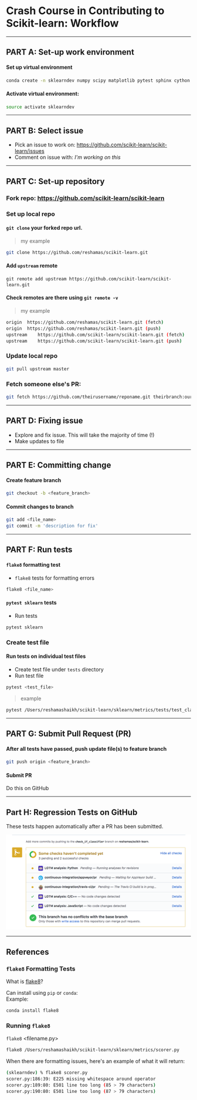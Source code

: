 # Crash Course in Contributing to Scikit-learn:  Workflow

---
## PART A:  Set-up work environment

#### Set up virtual environment
```bash
conda create -n sklearndev numpy scipy matplotlib pytest sphinx cython ipykernel
```
#### Activate virtual environment:  
```bash
source activate sklearndev
```

---

## PART B:  Select issue
- Pick an issue to work on:  https://github.com/scikit-learn/scikit-learn/issues
- Comment on issue with:  *I'm working on this*

---

## PART C:  Set-up repository

### Fork repo:  https://github.com/scikit-learn/scikit-learn

### Set up local repo  
#### `git clone` your forked repo url.  

>my example
```bash
git clone https://github.com/reshamas/scikit-learn.git
```

#### Add `upstream` remote
```
git remote add upstream https://github.com/scikit-learn/scikit-learn.git
```

#### Check remotes are there using `git remote -v`

>my example
```bash
origin	https://github.com/reshamas/scikit-learn.git (fetch)
origin	https://github.com/reshamas/scikit-learn.git (push)
upstream	https://github.com/scikit-learn/scikit-learn.git (fetch)
upstream	https://github.com/scikit-learn/scikit-learn.git (push)
```

### Update local repo
```bash
git pull upstream master
```

### Fetch someone else's PR:
```bash
git fetch https://github.com/theirusername/reponame.git theirbranch:ourbranch
```

---

## PART D:  Fixing issue
- Explore and fix issue.  This will take the majority of time (!)
- Make updates to file

---

## PART E:  Committing change 

#### Create feature branch

```bash
git checkout -b <feature_branch>
```

#### Commit changes to branch

```bash
git add <file_name>
git commit -m 'description for fix'
```

---

## PART F:  Run tests

#### `flake8` formatting test
- `flake8` tests for formatting errors

```bash
flake8 <file_name>
```

#### `pytest sklearn` tests
- Run tests  
```bash
pytest sklearn
```

### Create test file

#### Run tests on individual test files  
- Create test file under `tests` directory
- Run test file

```bash
pytest <test_file>
```

>example
```bash
pytest /Users/reshamashaikh/scikit-learn/sklearn/metrics/tests/test_classifier.py
```

---

## PART G:  Submit Pull Request (PR)
#### After all tests have passed, push update file(s) to feature branch
```bash
git push origin <feature_branch>
```

#### Submit PR  
Do this on GitHub

---

## Part H:  Regression Tests on GitHub
These tests happen automatically after a PR has been submitted.

<img src="images/reg_tests.png"  />
 
---

## References

### `flake8` Formatting Tests
What is [flake8](https://medium.com/python-pandemonium/what-is-flake8-and-why-we-should-use-it-b89bd78073f2)?

Can install using `pip` or `conda`:  
Example:  
```python
conda install flake8 
```

### Running `flake8`
`flake8` <filename.py>
```bash
flake8 /Users/reshamashaikh/scikit-learn/sklearn/metrics/scorer.py
```

When there are formatting issues, here's an example of what it will return:
```bash
(sklearndev) % flake8 scorer.py
scorer.py:186:39: E225 missing whitespace around operator
scorer.py:189:80: E501 line too long (85 > 79 characters)
scorer.py:190:80: E501 line too long (87 > 79 characters)
```




